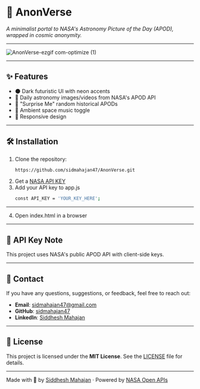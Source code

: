 # 🌌 AnonVerse

_A minimalist portal to NASA's Astronomy Picture of the Day (APOD), wrapped in cosmic anonymity._

---

![AnonVerse-ezgif com-optimize (1)](https://github.com/user-attachments/assets/0e0c5907-436f-43ad-94c6-af26d187c236)


---

## ✨ Features

- 🌑 Dark futuristic UI with neon accents  
- 🚀 Daily astronomy images/videos from NASA's APOD API  
- 🎲 "Surprise Me" random historical APODs  
- 🎵 Ambient space music toggle  
- 📱 Responsive design  

---

## 🛠️ Installation

1. Clone the repository:  
   ```bash
   https://github.com/sidmahajan47/AnonVerse.git
   ```
2. Get a [NASA API KEY](https://api.nasa.gov/)
3. Add your API key to app.js
   ```bash
   const API_KEY = 'YOUR_KEY_HERE';
   ```
---
4. Open index.html in a browser

---
## 🔑 API Key Note
This project uses NASA's public APOD API with client-side keys.

---
 ## 📱 Contact

If you have any questions, suggestions, or feedback, feel free to reach out:

- **Email**: [sidmahajan47@gmail.com](mailto:sidmahajan47@gmail.com)
- **GitHub**: [sidmahajan47](https://github.com/sidmahajan47)
- **LinkedIn**: [Siddhesh Mahajan](https://www.linkedin.com/in/siddheshmahajan47/)
---

## 📜 License

This project is licensed under the **MIT License**. See the [LICENSE](LICENSE) file for details.

---

Made with 🚀 by [Siddhesh Mahajan](https://www.linkedin.com/in/siddheshmahajan47/) · Powered by [NASA Open APIs](https://api.nasa.gov/)


